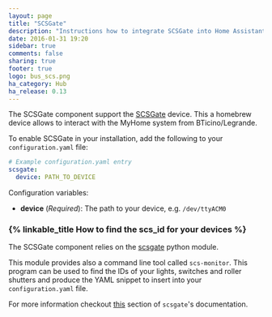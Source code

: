 ```yaml
---
layout: page
title: "SCSGate"
description: "Instructions how to integrate SCSGate into Home Assistant."
date: 2016-01-31 19:20
sidebar: true
comments: false
sharing: true
footer: true
logo: bus_scs.png
ha_category: Hub
ha_release: 0.13
---
```


The SCSGate component support the [SCSGate](https://translate.google.com/translate?hl=en&sl=it&tl=en&u=http%3A%2F%2Fguidopic.altervista.org%2Feibscsgt%2Finterface.html) device. This a homebrew device allows to interact with the MyHome system from BTicino/Legrande.

To enable SCSGate in your installation, add the following to your `configuration.yaml` file:

```yaml
# Example configuration.yaml entry
scsgate:
  device: PATH_TO_DEVICE
```

Configuration variables:

- **device** (*Required*): The path to your device, e.g. `/dev/ttyACM0`

### {% linkable_title How to find the scs_id for your devices %}

The SCSGate component relies on the [scsgate](https://github.com/flavio/scsgate) python module.

This module provides also a command line tool called `scs-monitor`. This program can be used to find the IDs of your lights, switches and roller shutters and produce the YAML snippet to insert into your `configuration.yaml` file.

For more information checkout [this](http://scsgate.readthedocs.org/en/latest/?badge=latest#creation-of-a-home-assistant-configuration-file) section of `scsgate`'s documentation.
